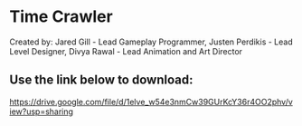 # Time Crawler
Created by:
Jared Gill - Lead Gameplay Programmer,
Justen Perdikis - Lead Level Designer, 
Divya Rawal - Lead Animation and Art Director


## Use the link below to download:
https://drive.google.com/file/d/1elve_w54e3nmCw39GUrKcY36r4OO2phv/view?usp=sharing

